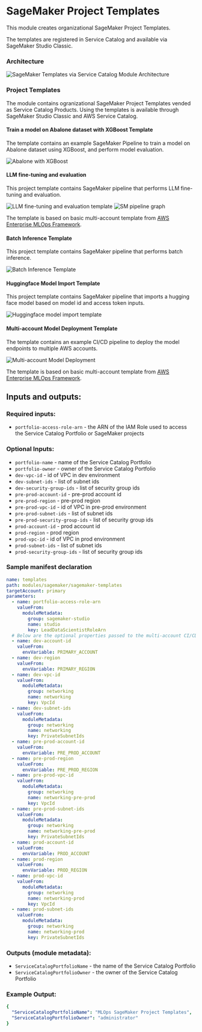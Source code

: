 # SageMaker Project Templates

This module creates organizational SageMaker Project Templates. 

The templates are registered in Service Catalog and available via SageMaker Studio Classic.

### Architecture

![SageMaker Templates via Service Catalog Module Architecture](docs/_static/sagemaker-templates-service-catalog-module-architecture.png "SageMaker Templates in Service Catalog Module Architecture")

### Project Templates

The module contains ogranizational SageMaker Project Templates vended as Service Catalog Products. Using the templates is available through SageMaker Studio Classic and AWS Service Catalog.

#### Train a model on Abalone dataset with XGBoost Template

The template contains an example SageMaker Pipeline to train a model on Abalone dataset using XGBoost, and perform model evaluation.

![Abalone with XGBoost](docs/_static/abalone-xgboost-template.png "Abalone with XGBoost Template Architecture")

#### LLM fine-tuning and evaluation

This project template contains SageMaker pipeline that performs LLM fine-tuning and evaluation. 

![LLM fine-tuning and evaluation template](docs/_static/llm-evaluate.png "LLM Evaluate Template Architecture")
![SM pipeline graph](docs/_static/llm-evaluation-pipeline-graph.png "SM Pipeline graph")

The template is based on basic multi-account template from [AWS Enterprise MLOps Framework](https://github.com/aws-samples/aws-enterprise-mlops-framework/blob/main/mlops-multi-account-cdk/mlops-sm-project-template/README.md#sagemaker-project-stack).

#### Batch Inference Template

This project template contains SageMaker pipeline that performs batch inference.

![Batch Inference Template](docs/_static/batch-inference-template.png "Batch Inference Template Architecture")

#### Huggingface Model Import Template

This project template contains SageMaker pipeline that imports a hugging face model based on model id and access 
token inputs.

![Huggingface model import template](docs/_static/huggingface-model-import.png "Hugging Face Model Import Template 
Architecture")

#### Multi-account Model Deployment Template

The template contains an example CI/CD pipeline to deploy the model endpoints to multiple AWS accounts. 

![Multi-account Model Deployment](docs/_static/multi-account-model-deploy-template.png "Multi-account Model Deployment Template Architecture")

The template is based on basic multi-account template from [AWS Enterprise MLOps Framework](https://github.com/aws-samples/aws-enterprise-mlops-framework/blob/main/mlops-multi-account-cdk/mlops-sm-project-template/README.md#sagemaker-project-stack).

## Inputs and outputs:
### Required inputs:
  - `portfolio-access-role-arn` - the ARN of the IAM Role used to access the Service Catalog Portfolio or SageMaker projects

### Optional Inputs:
  - `portfolio-name` - name of the Service Catalog Portfolio
  - `portfolio-owner` - owner of the Service Catalog Portfolio
  - `dev-vpc-id` - id of VPC in dev environment
  - `dev-subnet-ids` - list of subnet ids
  - `dev-security-group-ids` - list of security group ids
  - `pre-prod-account-id` - pre-prod account id
  - `pre-prod-region` - pre-prod region
  - `pre-prod-vpc-id` - id of VPC in pre-prod environment
  - `pre-prod-subnet-ids` - list of subnet ids
  - `pre-prod-security-group-ids` - list of security group ids
  - `prod-account-id` - prod account id
  - `prod-region` - prod region
  - `prod-vpc-id` - id of VPC in prod environment
  - `prod-subnet-ids` - list of subnet ids
  - `prod-security-group-ids` - list of security group ids

### Sample manifest declaration

```yaml
name: templates
path: modules/sagemaker/sagemaker-templates
targetAccount: primary
parameters:
  - name: portfolio-access-role-arn
    valueFrom:
      moduleMetadata:
        group: sagemaker-studio
        name: studio
        key: LeadDataScientistRoleArn
  # Below are the optional properties passed to the multi-account CI/CD deployment template
  - name: dev-account-id
    valueFrom:
      envVariable: PRIMARY_ACCOUNT
  - name: dev-region
    valueFrom:
      envVariable: PRIMARY_REGION
  - name: dev-vpc-id
    valueFrom:
      moduleMetadata:
        group: networking
        name: networking
        key: VpcId
  - name: dev-subnet-ids
    valueFrom:
      moduleMetadata:
        group: networking
        name: networking
        key: PrivateSubnetIds
  - name: pre-prod-account-id
    valueFrom:
      envVariable: PRE_PROD_ACCOUNT
  - name: pre-prod-region
    valueFrom:
      envVariable: PRE_PROD_REGION
  - name: pre-prod-vpc-id
    valueFrom:
      moduleMetadata:
        group: networking
        name: networking-pre-prod
        key: VpcId
  - name: pre-prod-subnet-ids
    valueFrom:
      moduleMetadata:
        group: networking
        name: networking-pre-prod
        key: PrivateSubnetIds
  - name: prod-account-id
    valueFrom:
      envVariable: PROD_ACCOUNT
  - name: prod-region
    valueFrom:
      envVariable: PROD_REGION
  - name: prod-vpc-id
    valueFrom:
      moduleMetadata:
        group: networking
        name: networking-prod
        key: VpcId
  - name: prod-subnet-ids
    valueFrom:
      moduleMetadata:
        group: networking
        name: networking-prod
        key: PrivateSubnetIds
```

### Outputs (module metadata):
  - `ServiceCatalogPortfolioName` - the name of the Service Catalog Portfolio
  - `ServiceCatalogPortfolioOwner` - the owner of the Service Catalog Portfolio

### Example Output:
```yaml
{
  "ServiceCatalogPortfolioName": "MLOps SageMaker Project Templates",
  "ServiceCatalogPortfolioOwner": "administrator"
}
```
